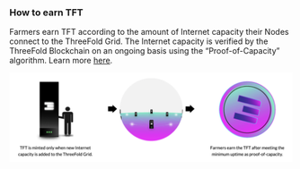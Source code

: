 ### How to earn TFT

Farmers earn TFT according to the amount of Internet capacity their Nodes connect to the ThreeFold Grid. The Internet capacity is verified by the ThreeFold Blockchain on an ongoing basis using the “Proof-of-Capacity” algorithm. Learn more [here](https://manual.grid.tf/threefold_token/threefold_token.html).

![image](img/tft.png "image_tooltip")